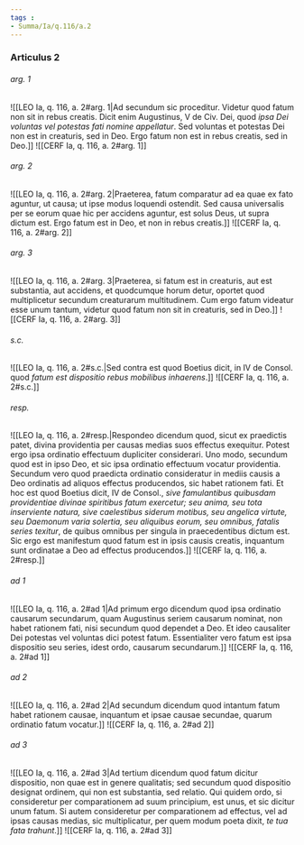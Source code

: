 ```yaml
---
tags : 
- Summa/Ia/q.116/a.2
---
```


### Articulus 2

###### arg. 1
![[LEO Ia, q. 116, a. 2#arg. 1|Ad secundum sic proceditur. Videtur quod fatum non sit in rebus creatis. Dicit enim Augustinus, V de Civ. Dei, quod *ipsa Dei voluntas vel potestas fati nomine appellatur*. Sed voluntas et potestas Dei non est in creaturis, sed in Deo. Ergo fatum non est in rebus creatis, sed in Deo.]]
![[CERF Ia, q. 116, a. 2#arg. 1]]

###### arg. 2
![[LEO Ia, q. 116, a. 2#arg. 2|Praeterea, fatum comparatur ad ea quae ex fato aguntur, ut causa; ut ipse modus loquendi ostendit. Sed causa universalis per se eorum quae hic per accidens aguntur, est solus Deus, ut supra dictum est. Ergo fatum est in Deo, et non in rebus creatis.]]
![[CERF Ia, q. 116, a. 2#arg. 2]]

###### arg. 3
![[LEO Ia, q. 116, a. 2#arg. 3|Praeterea, si fatum est in creaturis, aut est substantia, aut accidens, et quodcumque horum detur, oportet quod multiplicetur secundum creaturarum multitudinem. Cum ergo fatum videatur esse unum tantum, videtur quod fatum non sit in creaturis, sed in Deo.]]
![[CERF Ia, q. 116, a. 2#arg. 3]]

###### s.c.
![[LEO Ia, q. 116, a. 2#s.c.|Sed contra est quod Boetius dicit, in IV de Consol. quod *fatum est dispositio rebus mobilibus inhaerens*.]]
![[CERF Ia, q. 116, a. 2#s.c.]]

###### resp.
![[LEO Ia, q. 116, a. 2#resp.|Respondeo dicendum quod, sicut ex praedictis patet, divina providentia per causas medias suos effectus exequitur. Potest ergo ipsa ordinatio effectuum dupliciter considerari. Uno modo, secundum quod est in ipso Deo, et sic ipsa ordinatio effectuum vocatur providentia. Secundum vero quod praedicta ordinatio consideratur in mediis causis a Deo ordinatis ad aliquos effectus producendos, sic habet rationem fati. Et hoc est quod Boetius dicit, IV de Consol., *sive famulantibus quibusdam providentiae divinae spiritibus fatum exercetur; seu anima, seu tota inserviente natura, sive caelestibus siderum motibus, seu angelica virtute, seu Daemonum varia solertia, seu aliquibus eorum, seu omnibus, fatalis series texitur*, de quibus omnibus per singula in praecedentibus dictum est. Sic ergo est manifestum quod fatum est in ipsis causis creatis, inquantum sunt ordinatae a Deo ad effectus producendos.]]
![[CERF Ia, q. 116, a. 2#resp.]]

###### ad 1
![[LEO Ia, q. 116, a. 2#ad 1|Ad primum ergo dicendum quod ipsa ordinatio causarum secundarum, quam Augustinus seriem causarum nominat, non habet rationem fati, nisi secundum quod dependet a Deo. Et ideo causaliter Dei potestas vel voluntas dici potest fatum. Essentialiter vero fatum est ipsa dispositio seu series, idest ordo, causarum secundarum.]]
![[CERF Ia, q. 116, a. 2#ad 1]]

###### ad 2
![[LEO Ia, q. 116, a. 2#ad 2|Ad secundum dicendum quod intantum fatum habet rationem causae, inquantum et ipsae causae secundae, quarum ordinatio fatum vocatur.]]
![[CERF Ia, q. 116, a. 2#ad 2]]

###### ad 3
![[LEO Ia, q. 116, a. 2#ad 3|Ad tertium dicendum quod fatum dicitur dispositio, non quae est in genere qualitatis; sed secundum quod dispositio designat ordinem, qui non est substantia, sed relatio. Qui quidem ordo, si consideretur per comparationem ad suum principium, est unus, et sic dicitur unum fatum. Si autem consideretur per comparationem ad effectus, vel ad ipsas causas medias, sic multiplicatur, per quem modum poeta dixit, *te tua fata trahunt*.]]
![[CERF Ia, q. 116, a. 2#ad 3]]

